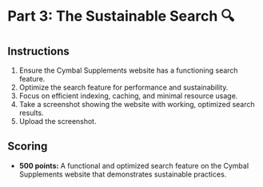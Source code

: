 # Part 3: The Sustainable Search 🔍

## Instructions

1.  Ensure the Cymbal Supplements website has a functioning search feature.
2.  Optimize the search feature for performance and sustainability.
3.  Focus on efficient indexing, caching, and minimal resource usage.
4.  Take a screenshot showing the website with working, optimized search results.
5.  Upload the screenshot.

## Scoring

* **500 points:** A functional and optimized search feature on the Cymbal Supplements website that demonstrates sustainable practices.